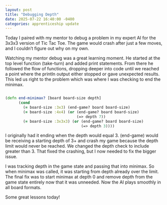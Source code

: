 ```yaml
---
layout: post
title: "Debugging Depth"
date: 2025-07-22 16:40:00 -0400
categories: apprenticeship update
---
```


Today I paired with my mentor to debug a problem in my expert AI for the 3x3x3
version of Tic Tac Toe. The game would crash after just a few moves, and I
couldn’t figure out why on my own.

Watching my mentor debug was a great learning moment. He started at the top 
level function (take-turn) and added print statements. From there he followed
the flow of functions, dropping deeper into code until we reached a point where
the println output either stopped or gave unexpected results. This led us right
to the problem which was where I was checking to end the minimax.

```clojure

(defn end-minimax? [board board-size depth]
      (cond
        (= board-size :3x3) (end-game? board board-size)
        (= board-size :4x4) (or (end-game? board board-size)
                                (=> depth 7))
        (= board-size :3x3x3) (or (end-game? board board-size)
                                  (=> depth 3))))
```

I originally had it ending when the depth would equal 3. (end-game) would be
receiving a starting depth of 3+ and crash my game because the depth limit
would never be reached. We changed the depth check to include greater than 3.
That fixed the crashing, but I now needed to fix the bigger issue.

I was tracking depth in the game state and passing that into minimax. So when
minimax was called, it was starting from depth already over the limit. The
final fix was to start minimax at depth 0 and remove depth from the game state 
entirely now that it was unneeded. Now the AI plays smoothly in all board
formats.

Some great lessons today!